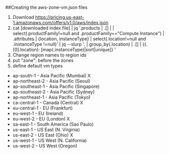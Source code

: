 ##Creating the aws-zone-vm.json files

1. Download https://pricing.us-east-1.amazonaws.com/offers/v1.0/aws/index.json
2. cat [downloaded index file]  | jq '.products | .[] |  | select(.productFamily!=null and .productFamily=="Compute Instance") | .attributes | {location, instanceType} | select(.location!=null and .instanceType !=null)' | jq --slurp '. | group_by(.location) | .[] | {(.[0].location): [map(.instanceType)|sort|unique]} '
3. Change region names to region ids
4. put "zone": before the zones
5. define default vm types

- ap-south-1 - Asia Pacific (Mumbai) X
- ap-northeast-2 - Asia Pacific (Seoul)
- ap-southeast-1 - Asia Pacific (Singapore)
- ap-southeast-2 - Asia Pacific (Sydney)
- ap-northeast-1 - Asia Pacific (Tokyo)
- ca-central-1 - Canada (Central) X
- eu-central-1 - EU (Frankfurt)
- eu-west-1 - EU (Ireland)
- eu-west-2 - EU (London) X
- sa-east-1 - South America (Sao Paulo)
- us-east-1 - US East (N. Virginia)
- us-east-2 - US East (Ohio) X
- us-west-1 - US West (N. California)
- us-west-2 - US West (Oregon)
